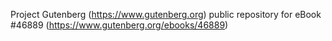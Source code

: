 Project Gutenberg (https://www.gutenberg.org) public repository for eBook #46889 (https://www.gutenberg.org/ebooks/46889)
